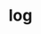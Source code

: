 ---
category: 3-letters
denotation: null
name: log
reference_link: https://www.etymonline.com/word/log
root_language: null
root_name: null
title: log
type: free
word_sums:
- respelling: log
  sum: 'Log + '
---